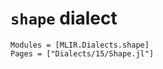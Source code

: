 # `shape` dialect

```@autodocs
Modules = [MLIR.Dialects.shape]
Pages = ["Dialects/15/Shape.jl"]
```

